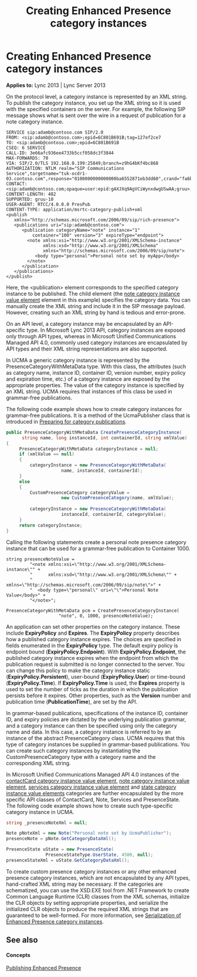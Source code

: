 ﻿---
title: Creating Enhanced Presence category instances
TOCTitle: Creating Enhanced Presence category instances
ms:assetid: 98009fe0-7e47-419a-ac0b-03c0b2a6bc11
ms:mtpsurl: https://msdn.microsoft.com/en-us/library/Dn454651(v=office.15)
ms:contentKeyID: 57092904
ms.date: 07/24/2014
mtps_version: v=office.15
dev_langs:
- csharp
---

# Creating Enhanced Presence category instances


**Applies to:** Lync 2013 | Lync Server 2013

On the protocol level, a category instance is represented by an XML string. To publish the category instance, you set up the XML string so it is used with the specified containers on the server. For example, the following SIP message shows what is sent over the wire in a request of publication for a note category instance.

    SERVICE sip:adamb@contoso.com SIP/2.0
    FROM: <sip:adamb@contoso.com>;epid=6C801B691B;tag=127ef2ce7
    TO: <sip:adamb@contoso.com>;epid=6C801B691B
    CSEQ: 6 SERVICE
    CALL-ID: 3e66afc936ee4733b5ccf058dc3f3844
    MAX-FORWARDS: 70
    VIA: SIP/2.0/TLS 192.168.0.199:25849;branch=z9hG4bKf4bc868
    AUTHORIZATION: NTLM realm="SIP Communications Service",targetname="tuk-ocdr1-03.contoso.com",response="0100000000000000ba6552871eb3dd60",crand="fa6b06d4",cnum="9",opaque="5431637F",qop="auth"
    CONTACT: <sip:adamb@contoso.com;opaque=user:epid:gAXJXq9AgVCiWynxdwgUSwAA;gruu>;text;audio;video;image
    CONTENT-LENGTH: 482
    SUPPORTED: gruu-10
    USER-AGENT: RTCC/4.0.0.0 PresPub
    CONTENT-TYPE: application/msrtc-category-publish+xml
    <publish 
       xmlns="http://schemas.microsoft.com/2006/09/sip/rich-presence">
       <publications uri="sip:adamb@contoso.com">
          <publication categoryName="note" instance="1" 
              container="100" version="3" expireType="endpoint">
            <note xmlns:xsi="http://www.w3.org/2001/XMLSchema-instance"
                  xmlns:xsd="http://www.w3.org/2001/XMLSchema" 
                  xmlns="http://schemas.microsoft.com/2006/09/sip/note">
               <body type="personal">Personal note set by myApp</body>
            </note>
          </publication>
       </publications>
    </publish>

Here, the \<publication\> element corresponds to the specified category instance to be published. The child element (the [note category instance value element](note-category-instance-value-element.md) element in this example) specifies the category data. You can manually create the XML string and include it in the SIP message payload. However, creating such an XML string by hand is tedious and error-prone.

On an API level, a category instance may be encapsulated by an API-specific type. In Microsoft Lync 2013 API, category instances are exposed only through API types, whereas in Microsoft Unified Communications Managed API 4.0, commonly used category instances are encapsulated by API types and their XML string representations are also supported.

In UCMA a generic category instance is represented by the PresenceCategoryWithMetaData type. With this class, the attributes (such as category name, instance ID, container ID, version number, expiry policy and expiration time, etc.) of a category instance are exposed by the appropriate properties. The value of the category instance is specified by an XML string. UCMA requires that instances of this class be used in grammar-free publications.

The following code example shows how to create category instances for grammar-free publications. It is a method of the UcmaPublisher class that is introduced in [Preparing for category publications](preparing-for-category-publications.md).

``` csharp
public PresenceCategoryWithMetaData CreatePresenceCategoryInstance(
      string name, long instanceId, int containerId, string xmlValue)
{
     PresenceCategoryWithMetaData categoryInstance = null;
     if (xmlValue == null)
     {
         categoryInstance = new PresenceCategoryWithMetaData(
                     name, instanceId, containerId);
     }
     else
     {
         CustomPresenceCategory categoryValue = 
                     new CustomPresenceCategory(name, xmlValue);
                
         categoryInstance = new PresenceCategoryWithMetaData(
                     instanceId, containerId, categoryValue);
     }
     return categoryInstance;
}
```

Calling the following statements create a personal note presence category instance that can be used for a grammar-free publication to Container 1000.

    string presenceNoteValue = 
             "<note xmlns:xsi=\"http://www.w3.org/2001/XMLSchema-instance\"" + 
             "      xmlns:xsd=\"http://www.w3.org/2001/XMLSchema\"" + 
             "      xmlns=\"http://schemas.microsoft.com/2006/09/sip/note\">" + 
             "  <body type=\"personal\" uri=\"\">Personal Note Value</body>" + 
             "</note>";
    
    PresenceCategoryWithMetaData pcm = CreatePresenceCategoryInstance(
                        "note", 0, 1000, presenceNoteValue);

An application can set other properties on the category instance. These include **ExpiryPolicy** and **Expires**. The **ExpiryPolicy** property describes how a published category instance expires. The choices are specified in fields enumerated in the **ExpiryPolicy** type. The default expiry policy is endpoint bound (**ExpiryPolicy.Endpoint**). With **ExpiryPolicy.Endpoint**, the published category instance expires when the endpoint from which the publication request is submitted is no longer connected to the server. You can change this policy to make the category instance static (**ExpiryPolicy.Persistent**), user-bound (**ExpiryPolicy.User**) or time-bound (**ExpiryPolicy.Time**). If **ExpiryPolicy.Time** is used, the **Expires** property is used to set the number of ticks as the duration in which the publication persists before it expires. Other properties, such as the **Version** number and publication time (**PublicationTime**), are set by the API.

In grammar-based publications, specifications of the instance ID, container ID, and expiry policies are dictated by the underlying publication grammar, and a category instance can then be specified using only the category name and data. In this case, a category instance is referred to by an instance of the abstract PresenceCategory class. UCMA requires that this type of category instances be supplied in grammar-based publications. You can create such category instances by instantiating the CustomPresenceCategory type with a category name and the corresponding XML string.

In Microsoft Unified Communications Managed API 4.0 instances of the [contactCard category instance value element](contactcard-category-instance-value-element.md), [note category instance value element](note-category-instance-value-element.md), [services category instance value element](services-category-instance-value-element.md) and [state category instance value elements](state-category-instance-value-elements.md) categories are further encapsulated by the more specific API classes of ContactCard, Note, Services and PresenceState. The following code example shows how to create such type-specific category instance in UCMA.

``` csharp
string _presenceNoteXml = null;

Note pNoteXml = new Note("Personal note set by UcmaPublisher");
presenceNote = pNote.GetCategoryDataXml();

PresenceState uState = new PresenceState(
               PresenceStateType.UserState, 4500, null);
presenceStateXml = uState.GetCategoryDataXml();
```

To create custom presence category instances or any other enhanced presence category instances, which are not encapsulated by any API types, hand-crafted XML string may be necessary. If the categories are schematized, you can use the XSD.EXE tool from .NET Framework to create Common Language Runtime (CLR) classes from the XML schemas, initialize the CLR objects by setting appropriate properties, and serialize the initialized CLR objects to produce the required XML strings that are guaranteed to be well-formed. For more information, see [Serialization of Enhanced Presence category instances](serialization-of-enhanced-presence-category-instances.md).

## See also

#### Concepts

[Publishing Enhanced Presence](publishing-enhanced-presence.md)

